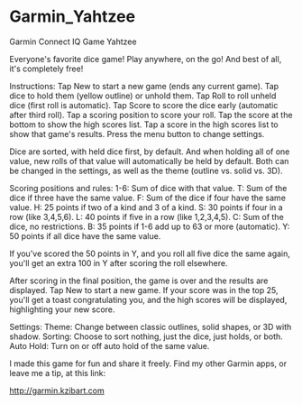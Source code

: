 # Garmin_Yahtzee
Garmin Connect IQ Game Yahtzee

Everyone's favorite dice game!  Play anywhere, on the go!  And best of all, it's completely free!

Instructions:
Tap New to start a new game (ends any current game).
Tap dice to hold them (yellow outline) or unhold them.
Tap Roll to roll unheld dice (first roll is automatic).
Tap Score to score the dice early (automatic after third roll).
Tap a scoring position to score your roll.
Tap the score at the bottom to show the high scores list.
Tap a score in the high scores list to show that game's results.
Press the menu button to change settings.

Dice are sorted, with held dice first, by default.  And when holding all of one value, new rolls of that value will automatically be held by default.  Both can be changed in the settings, as well as the theme (outline vs. solid vs. 3D).

Scoring positions and rules:
1-6: Sum of dice with that value.
T: Sum of the dice if three have the same value.
F: Sum of the dice if four have the same value.
H: 25 points if two of a kind and 3 of a kind.
S: 30 points if four in a row (like 3,4,5,6).
L: 40 points if five in a row (like 1,2,3,4,5).
C: Sum of the dice, no restrictions.
B: 35 points if 1-6 add up to 63 or more (automatic).
Y: 50 points if all dice have the same value.

If you've scored the 50 points in Y, and you roll all five dice the same again, you'll get an extra 100 in Y after scoring the roll elsewhere.

After scoring in the final position, the game is over and the results are displayed.  Tap New to start a new game.  If your score was in the top 25, you'll get a toast congratulating you, and the high scores will be displayed, highlighting your new score.

Settings:
Theme: Change between classic outlines, solid shapes, or 3D with shadow.
Sorting:  Choose to sort nothing, just the dice, just holds, or both.
Auto Hold:  Turn on or off auto hold of the same value.

I made this game for fun and share it freely.  Find my other Garmin apps, or leave me a tip, at this link:

http://garmin.kzibart.com
